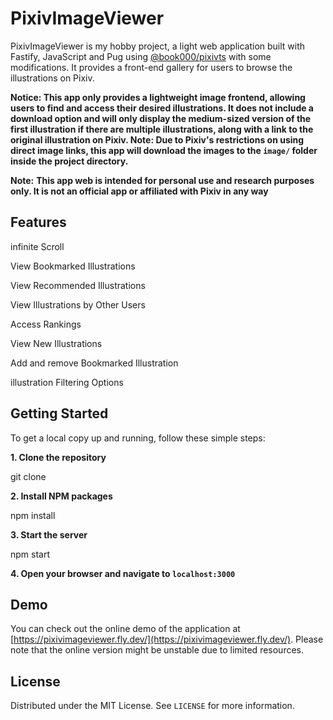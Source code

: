
# PixivImageViewer

PixivImageViewer is  my hobby project, a light web application built with Fastify, JavaScript and Pug using [@book000/pixivts](https://www.npmjs.com/package/@book000/pixivts) with some modifications. It provides a front-end gallery for users to browse the illustrations on Pixiv.

**Notice: This app only provides a lightweight image frontend, allowing users to find and access their desired illustrations. It does not include a download option and will only display the medium-sized version of the first illustration if there are multiple illustrations, along with a link to the original illustration on Pixiv.
**Note:** Due to Pixiv's restrictions on using direct image links, this app will download the images to the `image/` folder inside the project directory.**

**Note:** **This app web is intended for personal use and research purposes only. It is not an official app or affiliated with Pixiv in any way**
## Features
infinite Scroll

View Bookmarked Illustrations

View Recommended Illustrations

View Illustrations by Other Users

Access Rankings

View New Illustrations

Add and remove Bookmarked Illustration

illustration Filtering Options


## Getting Started

To get a local copy up and running, follow these simple steps:

**1. Clone the repository**

git clone <repository-link>

**2. Install NPM packages**

npm install

**3. Start the server**

npm start

**4. Open your browser and navigate to `localhost:3000`**

 ## Demo

You can check out the online demo of the application at [https://pixivimageviewer.fly.dev/](https://pixivimageviewer.fly.dev/). Please note that the online version might be unstable due to limited resources.


## License

Distributed under the MIT License. See `LICENSE` for more information.


